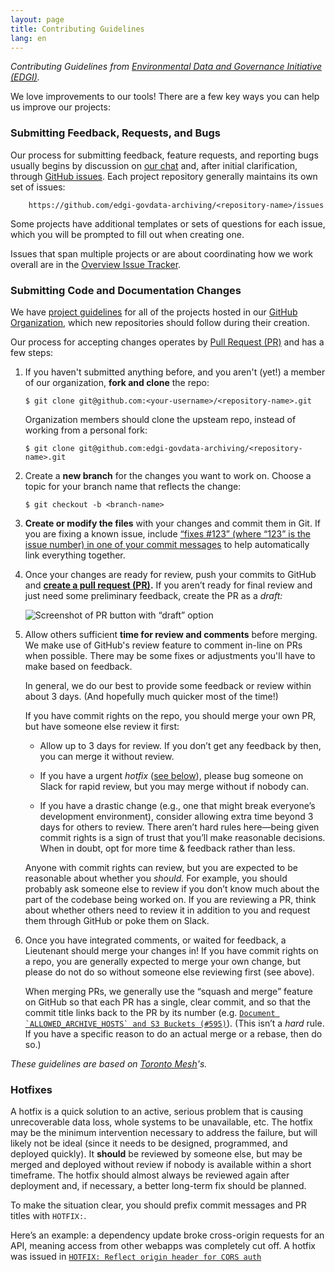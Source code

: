 ```yaml
---
layout: page
title: Contributing Guidelines
lang: en
---
```


_Contributing Guidelines from [Environmental Data and Governance Initiative (EDGI)](https://envirodatagov.org/)._

We love improvements to our tools! There are a few key ways you can help us improve our projects:

### Submitting Feedback, Requests, and Bugs

Our process for submitting feedback, feature requests, and reporting bugs usually begins by discussion on [our chat](https://github.com/edgi-govdata-archiving/overview#get-involved) and, after initial clarification, through [GitHub issues](https://help.github.com/articles/about-issues/). Each project repository generally maintains its own set of issues:

        https://github.com/edgi-govdata-archiving/<repository-name>/issues

Some projects have additional templates or sets of questions for each issue, which you will be prompted to fill out when creating one.

Issues that span multiple projects or are about coordinating how we work overall are in the [Overview Issue Tracker](https://github.com/edgi-govdata-archiving/overview/issues).

### Submitting Code and Documentation Changes

We have [project guidelines](repo_guidelines.md) for all of the projects hosted in our [GitHub Organization](https://github.com/edgi-govdata-archiving), which new repositories should follow during their creation.

Our process for accepting changes operates by [Pull Request (PR)](https://help.github.com/articles/about-pull-requests/) and has a few steps:

1.  If you haven't submitted anything before, and you aren't (yet!) a member of our organization, **fork and clone** the repo:

        $ git clone git@github.com:<your-username>/<repository-name>.git

    Organization members should clone the upsteam repo, instead of working from a personal fork:

        $ git clone git@github.com:edgi-govdata-archiving/<repository-name>.git

1.  Create a **new branch** for the changes you want to work on. Choose a topic for your branch name that reflects the change:

        $ git checkout -b <branch-name>

1.  **Create or modify the files** with your changes and commit them in Git. If you are fixing a known issue, include [“fixes #123” (where “123” is the issue number) in one of your commit messages](https://help.github.com/en/github/managing-your-work-on-github/closing-issues-using-keywords) to help automatically link everything together.

1. Once your changes are ready for review, push your commits to GitHub and **[create a pull request (PR)](https://help.github.com/en/github/collaborating-with-issues-and-pull-requests/creating-a-pull-request-from-a-fork).** If you aren’t ready for final review and just need some preliminary feedback, create the PR as a *draft:*

    ![Screenshot of PR button with “draft” option](https://help.github.com/assets/images/help/pull_requests/pullrequest-send.png)

1.  Allow others sufficient **time for review and comments** before merging. We make use of GitHub's review feature to comment in-line on PRs when possible. There may be some fixes or adjustments you'll have to make based on feedback.

    In general, we do our best to provide some feedback or review within about 3 days. (And hopefully much quicker most of the time!)
    
    If you have commit rights on the repo, you should merge your own PR, but have someone else review it first:
    
    - Allow up to 3 days for review. If you don’t get any feedback by then, you can merge it without review.
    
    - If you have a urgent *hotfix* ([see below](#hotfixes)), please bug someone on Slack for rapid review, but you may merge without if nobody can.
    
    - If you have a drastic change (e.g., one that might break everyone’s development environment), consider allowing extra time beyond 3 days for others to review. There aren’t hard rules here—being given commit rights is a sign of trust that you’ll make reasonable decisions. When in doubt, opt for more time & feedback rather than less.
    
    Anyone with commit rights can review, but you are expected to be reasonable about whether you *should.* For example, you should probably ask someone else to review if you don’t know much about the part of the codebase being worked on. If you are reviewing a PR, think about whether others need to review it in addition to you and request them through GitHub or poke them on Slack.

1.  Once you have integrated comments, or waited for feedback, a Lieutenant should merge your changes in! If you have commit rights on a repo, you are generally expected to merge your own change, but please do not do so without someone else reviewing first (see above).

    When merging PRs, we generally use the “squash and merge” feature on GitHub so that each PR has a single, clear commit, and so that the commit title links back to the PR by its number (e.g. [``Document `ALLOWED_ARCHIVE_HOSTS` and S3 Buckets (#595)``](https://github.com/edgi-govdata-archiving/web-monitoring-db/commit/c79bde1556dd7e16de3b29e0849149ed01b30a9c)). (This isn’t a *hard* rule. If you have a specific reason to do an actual merge or a rebase, then do so.)

_These guidelines are based on [Toronto Mesh](https://github.com/tomeshnet)'s._


### Hotfixes

A hotfix is a quick solution to an active, serious problem that is causing unrecoverable data loss, whole systems to be unavailable, etc. The hotfix may be the minimum intervention necessary to address the failure, but will likely not be ideal (since it needs to be designed, programmed, and deployed quickly). It **should** be reviewed by someone else, but may be merged and deployed without review if nobody is available within a short timeframe. The hotfix should almost always be reviewed again after deployment and, if necessary, a better long-term fix should be planned.

To make the situation clear, you should prefix commit messages and PR titles with `HOTFIX:`.

Here’s an example: a dependency update broke cross-origin requests for an API, meaning access from other webapps was completely cut off. A hotfix was issued in [`HOTFIX: Reflect origin header for CORS auth`](https://github.com/edgi-govdata-archiving/web-monitoring-db/pull/126)
